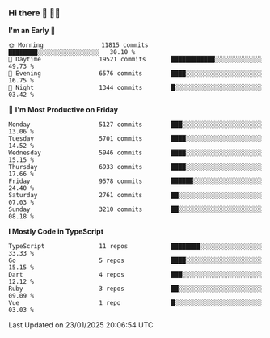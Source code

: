 ### Hi there 👋 🧑‍💻



<!--START_SECTION:waka-->
**I'm an Early 🐤** 

```text
🌞 Morning                11815 commits       ████████░░░░░░░░░░░░░░░░░   30.10 % 
🌆 Daytime                19521 commits       ████████████░░░░░░░░░░░░░   49.73 % 
🌃 Evening                6576 commits        ████░░░░░░░░░░░░░░░░░░░░░   16.75 % 
🌙 Night                  1344 commits        █░░░░░░░░░░░░░░░░░░░░░░░░   03.42 % 
```
📅 **I'm Most Productive on Friday** 

```text
Monday                   5127 commits        ███░░░░░░░░░░░░░░░░░░░░░░   13.06 % 
Tuesday                  5701 commits        ████░░░░░░░░░░░░░░░░░░░░░   14.52 % 
Wednesday                5946 commits        ████░░░░░░░░░░░░░░░░░░░░░   15.15 % 
Thursday                 6933 commits        ████░░░░░░░░░░░░░░░░░░░░░   17.66 % 
Friday                   9578 commits        ██████░░░░░░░░░░░░░░░░░░░   24.40 % 
Saturday                 2761 commits        ██░░░░░░░░░░░░░░░░░░░░░░░   07.03 % 
Sunday                   3210 commits        ██░░░░░░░░░░░░░░░░░░░░░░░   08.18 % 
```


**I Mostly Code in TypeScript** 

```text
TypeScript               11 repos            ████████░░░░░░░░░░░░░░░░░   33.33 % 
Go                       5 repos             ████░░░░░░░░░░░░░░░░░░░░░   15.15 % 
Dart                     4 repos             ███░░░░░░░░░░░░░░░░░░░░░░   12.12 % 
Ruby                     3 repos             ██░░░░░░░░░░░░░░░░░░░░░░░   09.09 % 
Vue                      1 repo              █░░░░░░░░░░░░░░░░░░░░░░░░   03.03 % 
```




 Last Updated on 23/01/2025 20:06:54 UTC
<!--END_SECTION:waka-->


